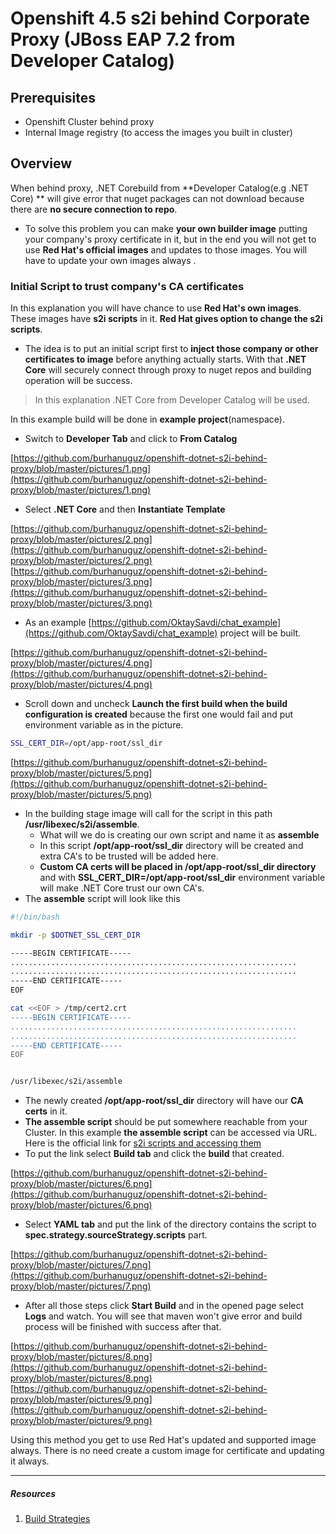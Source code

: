 # Openshift 4.5 s2i behind Corporate Proxy (JBoss EAP 7.2 from Developer Catalog)

## Prerequisites
- Openshift Cluster behind proxy
- Internal Image registry (to access the images you built in cluster)

## Overview
When behind proxy, .NET Corebuild from **Developer Catalog(e.g .NET Core) ** will give error that nuget packages can not download because there are **no secure connection to repo**. 
- To solve this problem you can make **your own builder image** putting your company's proxy certificate in it, but in the end you will not get to use **Red Hat's official images** and updates to those images. You will have to update your own images always . 

### Initial Script to trust company's CA certificates
In this explanation you will have chance to use **Red Hat's own images**. These images have **s2i scripts** in it. **Red Hat gives option to change the s2i scripts**. 
- The idea is to put an initial script first to **inject those company or other certificates to image** before anything actually starts. With that **.NET Core** will securely connect through proxy to nuget repos and building operation will be success.

> In this explanation .NET Core from Developer Catalog will be used.
 
 In this example build will be done in **example project**(namespace).
 - Switch to **Developer Tab** and click to **From Catalog**
 
 [https://github.com/burhanuguz/openshift-dotnet-s2i-behind-proxy/blob/master/pictures/1.png](https://github.com/burhanuguz/openshift-dotnet-s2i-behind-proxy/blob/master/pictures/1.png)
 - Select **.NET Core** and then **Instantiate Template**
 
 [https://github.com/burhanuguz/openshift-dotnet-s2i-behind-proxy/blob/master/pictures/2.png](https://github.com/burhanuguz/openshift-dotnet-s2i-behind-proxy/blob/master/pictures/2.png)
 [https://github.com/burhanuguz/openshift-dotnet-s2i-behind-proxy/blob/master/pictures/3.png](https://github.com/burhanuguz/openshift-dotnet-s2i-behind-proxy/blob/master/pictures/3.png)
 - As an example [https://github.com/OktaySavdi/chat_example](https://github.com/OktaySavdi/chat_example) project will be built.
 
[https://github.com/burhanuguz/openshift-dotnet-s2i-behind-proxy/blob/master/pictures/4.png](https://github.com/burhanuguz/openshift-dotnet-s2i-behind-proxy/blob/master/pictures/4.png)
- Scroll down and uncheck **Launch the first build when the build configuration is created** because the first one would fail and put environment variable as in the picture.

```bash
SSL_CERT_DIR=/opt/app-root/ssl_dir
```
[https://github.com/burhanuguz/openshift-dotnet-s2i-behind-proxy/blob/master/pictures/5.png](https://github.com/burhanuguz/openshift-dotnet-s2i-behind-proxy/blob/master/pictures/5.png)
- In the building stage image will call for the script in this path **/usr/libexec/s2i/assemble**. 
  - What will we do is creating our own script and name it as **assemble**
  - In this script **/opt/app-root/ssl_dir** directory will be created and extra CA's to be trusted will be added here.
  - **Custom CA certs will be placed in /opt/app-root/ssl_dir directory** and with **SSL_CERT_DIR=/opt/app-root/ssl_dir** environment variable will make .NET Core trust our own CA's.
- The **assemble** script will look like this

```bash
#!/bin/bash

mkdir -p $DOTNET_SSL_CERT_DIR

-----BEGIN CERTIFICATE-----
................................................................
................................................................
-----END CERTIFICATE-----
EOF

cat <<EOF > /tmp/cert2.crt
-----BEGIN CERTIFICATE-----
................................................................
................................................................
-----END CERTIFICATE-----
EOF


/usr/libexec/s2i/assemble
```
- The newly created **/opt/app-root/ssl_dir** directory will have our **CA certs** in it.
- **The assemble script** should be put somewhere reachable from your Cluster. In this example **the assemble script** can be accessed via URL. Here is the official link for [s2i scripts and accessing them](https://docs.openshift.com/container-platform/4.5/builds/build-strategies.html#images-create-s2i-scripts_build-strategies)
- To put the link select **Build tab** and click the **build** that created.

[https://github.com/burhanuguz/openshift-dotnet-s2i-behind-proxy/blob/master/pictures/6.png](https://github.com/burhanuguz/openshift-dotnet-s2i-behind-proxy/blob/master/pictures/6.png) 
- Select **YAML tab** and put the link of the directory contains the script to **spec.strategy.sourceStrategy.scripts** part.
 
 [https://github.com/burhanuguz/openshift-dotnet-s2i-behind-proxy/blob/master/pictures/7.png](https://github.com/burhanuguz/openshift-dotnet-s2i-behind-proxy/blob/master/pictures/7.png)
- After all those steps click **Start Build** and in the opened page select **Logs** and watch. You will see that maven won't give error and build process will be finished with success after that.
 
 [https://github.com/burhanuguz/openshift-dotnet-s2i-behind-proxy/blob/master/pictures/8.png](https://github.com/burhanuguz/openshift-dotnet-s2i-behind-proxy/blob/master/pictures/8.png)
 [https://github.com/burhanuguz/openshift-dotnet-s2i-behind-proxy/blob/master/pictures/9.png](https://github.com/burhanuguz/openshift-dotnet-s2i-behind-proxy/blob/master/pictures/9.png)


Using this method you get to use Red Hat's updated and supported image always. There is no need create a custom image for certificate and updating it always.

---
##### Resources
1. [Build Strategies](https://docs.openshift.com/container-platform/4.5/builds/build-strategies.html)

